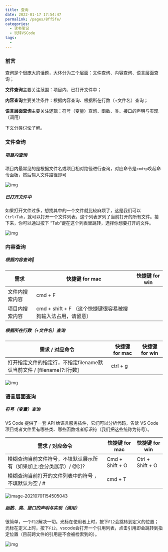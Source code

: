 ```yaml
---
title: 查询
date: 2022-01-17 17:54:47
permalink: /pages/8ff5fe/
categories:
  - 读书笔记
  - 玩转VSCode
tags:
  - 
---
```

### 前言

查询是个很庞大的话题，大体分为三个层面：文件查询、内容查询、语言层面查询；

**文件查询**主要关注范围：项目内、已打开文件中；

**内容查询**主要关注条件：根据内容查询、根据所在行数（+文件名）查询；

**语言层面查询**主要关注逻辑：符号（变量）查询、函数、类、接口的声明与实现（调用）

下文分类讨论了解。

### 文件查询

##### 项目内查询

项目内最常见的是根据文件名或项目相对路径进行查询，对应命令是`cmd+p`唤起命令面板，然后输入文件路径即可

![img](https://tva1.sinaimg.cn/large/008i3skNly1gs1hhiln88g30go0ax40r.gif)

##### 已打开文件中

如果打开文件过多，想找其中的一个文件就比较麻烦了，这是我们可以`Ctrl+Tab`，就可以打开一个文件列表，这个列表罗列了当前打开的所有文件。接下来，你可以通过按下 “Tab”键在这个列表里跳转，选择你想要打开的文件。

![img](https://tva1.sinaimg.cn/large/008i3skNly1gs1hjugjlhg30go0axq5b.gif)

### 内容查询

##### 根据内容查询

| 需求           | 快捷键 for mac                                               | 快捷键 for win |
| -------------- | ------------------------------------------------------------ | -------------- |
| 文件内搜索内容 | cmd + F                                                      |                |
| 项目内搜索内容 | cmd + shift + F （这个快捷键很容易被搜狗输入法占用，请留意） |                |

##### 根据所在行数（+文件名）查询

| 需求 / 对应命令                                              | 快捷键 for mac | 快捷键 for win |
| ------------------------------------------------------------ | -------------- | -------------- |
| 打开指定文件的指定行，不指定filename默认当前文件 / [filename]?:[行数] | ctrl + g       |                |

![img](https://tva1.sinaimg.cn/large/008i3skNly1gs1hq6706jg30go0ax0tk.gif)

### 语言层面查询

##### 符号（变量）查询

VS Code 提供了一套 API 给语言服务插件，它们可以分析代码，告诉 VS Code 项目或者文件里有哪些类、哪些函数或者标识符（我们把这些统称为符号）。

| 需求 / 对应命令                                              | 快捷键 for mac  | 快捷键 for win   |
| ------------------------------------------------------------ | --------------- | ---------------- |
| 模糊查询当前文件符号，不填默认展示所有（如果加上:会分类展示）/ @[:]? | Cmd + Shift + O | Ctrl + Shift + O |
| 模糊查询当前打开的文件列表中的符号 ，不填默认为空 / #        | cmd + T         |                  |

![image-20210701154505043](https://tva1.sinaimg.cn/large/008i3skNly1gs1hukwr86j31c20sijx7.jpg)

##### 函数、类、接口的声明与实现（调用）

很简单，一个`F12`解决一切。光标在使用者上时，按下`F12`会跳转到定义的位置；光标在定义上时，按下`F12`，vscode会打开一个引用列表，点击引用即会跳转到指定位置（目前跨文件的引用是不会被检索到的）。

![img](https://tva1.sinaimg.cn/large/008i3skNly1gs1i94dtgwg30md0emdjq.gif)